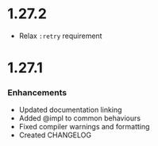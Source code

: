 # 1.27.2

* Relax `:retry` requirement

# 1.27.1

### Enhancements

* Updated documentation linking
* Added @impl to common behaviours
* Fixed compiler warnings and formatting
* Created CHANGELOG

